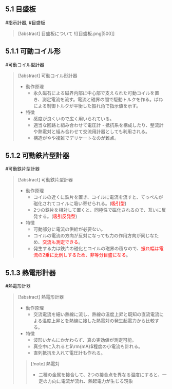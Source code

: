 ## $5.1$ 目盛板
#指示計器, #目盛板

> [!abstract] 目盛板について
> ![[目盛板.png|500]]

## $5.1.1$ 可動コイル形
#可動コイル型計器

> [!abstract] 可動コイル形計器
> - 動作原理
>     - 永久磁石による磁界内部に中心部で支えられた可動コイルを置き、測定電流を流す。電流と磁界の間で駆動トルクを作る。ばねによる制御トルクが平衡した振れ角で指示値を示す。
> - 特徴
>     - 感度が良くいので広く用いられている。
>     - 適当な回路と組み合わせて電圧計・抵抗系を構成したり、整流計や熱電対と組み合わせて交流用計器としても利用される。
>     - 構造がやや複雑でデリケートなのが難点。

## $5.1.2$ 可動鉄片型計器
#可動鉄片型計器

> [!abstract] 可動鉄片型計器
> - 動作原理
>     - コイルの近くに鉄片を置き、コイルに電流を流すと、てっぺんが磁化されてコイルに吸い寄せられる。(<span style="color: red;">吸引型</span>)
>     - $2$つの鉄片を相対して置くと、同極性で磁化されるので、互いに反発する。(<span style="color: red;">吸引反発型</span>)
> - 特徴
>     - 可動部分に電流の供給が必要ない。
>     - コイルの電流の方向が反対になっても力の作用方向が同じなため、<span style="color: red;">交流も測定できる</span>。
>     - 発生する力は鉄片の磁化とコイルの磁界の積なので、<span style="color: red;">振れ幅は電流の2乗に比例しするため、非等分目盛になる</span>。

## $5.1.3$ 熱電形計器
#熱電形計器

> [!abstract] 熱電形計器
> - 動作原理
>    - 交流電流を細い熱線に流し、熱線の温度上昇と既知の直流電流による温度上昇とを熱線に接した熱電対の発生起電力から比較する。
> - 特徴
>    - 波形いかんにかかわらず、真の実効値が測定可能。
>    - 真空中に入れると$\rm{mA}$程度の小電流も計れる。
>    - 直列抵抗を入れて電圧計も作れる。
> > [!note] 熱電対
> > - 二種の金属を接合して、2つの接合点を異なる温度にすると、一定の方向に電流が流れ、熱起電力が生じる現象
